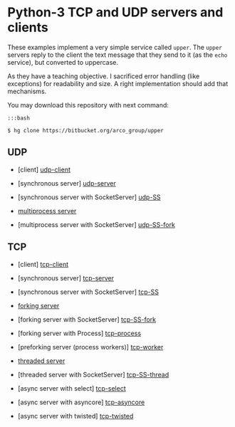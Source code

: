 Python-3 TCP and UDP servers and clients
========================================

These examples implement a very simple service called ``upper``. The ``upper`` servers
reply to the client the text message that they send to it (as the ``echo`` service), but
converted to uppercase.

As they have a teaching objective. I sacrificed error handling (like exceptions) for
readability and size. A right implementation should add that mechanisms.

You may download this repository with next command:

    :::bash

    $ hg clone https://bitbucket.org/arco_group/upper


UDP
---

* [client] [udp-client]
* [synchronous server] [udp-server]
* [synchronous server with SocketServer] [udp-SS]

* [multiprocess server][udp-fork]
* [multiprocess server with SocketServer] [udp-SS-fork]


[udp-client]:    https://bitbucket.org/arco_group/upper/raw/tip/UDP_client.py
[udp-server]:    https://bitbucket.org/arco_group/upper/raw/tip/UDP_server.py
[udp-SS]:        https://bitbucket.org/arco_group/upper/raw/tip/UDP_SS.py

[udp-fork]:      https://bitbucket.org/arco_group/upper/raw/tip/UDP_fork.py
[udp-SS-fork]:   https://bitbucket.org/arco_group/upper/raw/tip/UDP_SS_fork.py


TCP
---

* [client] [tcp-client]
* [synchronous server] [tcp-server]
* [synchronous server with SocketServer] [tcp-SS]

* [forking server][tcp-fork]
* [forking server with SocketServer] [tcp-SS-fork]
* [forking server with Process] [tcp-process]
* [preforking server (process workers)] [tcp-worker]

* [threaded server][tcp-thread]
* [threaded server with SocketServer] [tcp-SS-thread]

* [async server with select] [tcp-select]
* [async server with asyncore] [tcp-asyncore]
* [async server with twisted] [tcp-twisted]


[tcp-client]:    https://bitbucket.org/arco_group/upper/raw/tip/TCP_client.py
[tcp-server]:    https://bitbucket.org/arco_group/upper/raw/tip/TCP_server.py
[tcp-SS]:        https://bitbucket.org/arco_group/upper/raw/tip/TCP_SS.py

[tcp-fork]:      https://bitbucket.org/arco_group/upper/raw/tip/TCP_fork.py
[tcp-SS-fork]:   https://bitbucket.org/arco_group/upper/raw/tip/TCP_SS_fork.py
[tcp-process]:   https://bitbucket.org/arco_group/upper/raw/tip/TCP_process.py
[tcp-worker]:    https://bitbucket.org/arco_group/upper/raw/tip/TCP_workers.py

[tcp-thread]:    https://bitbucket.org/arco_group/upper/raw/tip/TCP_thread.py
[tcp-SS-thread]: https://bitbucket.org/arco_group/upper/raw/tip/TCP_SS_thread.py

[tcp-select]:    https://bitbucket.org/arco_group/upper/raw/tip/TCP_select.py
[tcp-asyncore]:  https://bitbucket.org/arco_group/upper/raw/tip/TCP_asyncore.py
[tcp-twisted]:   https://bitbucket.org/arco_group/upper/raw/tip/TCP_twisted.py